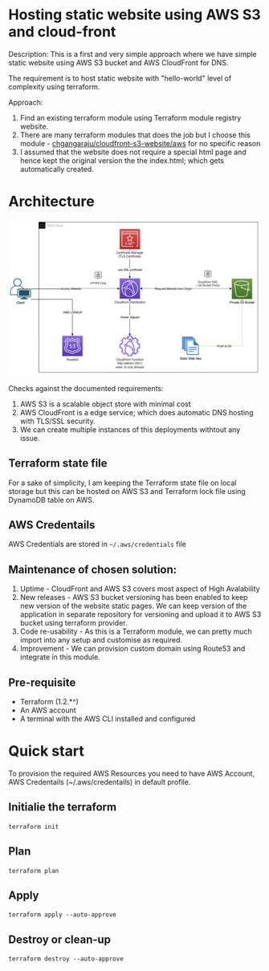 # Hosting static website using AWS S3 and cloud-front

Description: This is a first and very simple approach where we have simple static website using AWS S3 bucket and AWS CloudFront for DNS.

The requirement is to host static website with "hello-world" level of complexity using terraform.

Approach:
1. Find an existing terraform module using Terraform module registry website.
2. There are many terraform modules that does the job but I choose this module - [chgangaraju/cloudfront-s3-website/aws](https://registry.terraform.io/modules/chgangaraju/cloudfront-s3-website/aws/latest) for no specific reason
3. I assumed that the website does not require a special html page and hence kept the original version the the index.html; which gets automatically created.

# Architecture 


![Architecture diagram](docs/architecture.png)


Checks against the documented requirements:
1. AWS S3 is a scalable object store with minimal cost
2. AWS CloudFront is a edge service; which does automatic DNS hosting with TLS/SSL security.
3. We can create multiple instances of this deployments withtout any issue.


## Terraform state file
For a sake of simplicity, I am keeping the Terraform state file on local storage but this can be hosted on AWS S3 and Terraform lock file using DynamoDB table on AWS.

## AWS Credentails
AWS Credentials are stored in `~/.aws/credentials` file

## Maintenance of chosen solution:
1. Uptime - CloudFront and AWS S3 covers most aspect of High Avalability
2. New releases - AWS S3 bucket versioning has been enabled to keep new version of the website static pages. We can keep version of the application in separate repository for versioning and upload it to AWS S3 bucket using terraform provider.
3. Code re-usability - As this is a Terraform module, we can pretty much import into any setup and customise as required.
4. Improvement - We can provision custom domain using Route53 and integrate in this module.

## Pre-requisite
- Terraform (1.2.*^)
- An AWS account
- A terminal with the AWS CLI installed and configured



# Quick start
To provision the required AWS Resources you need to have AWS Account, AWS Credentails (~/.aws/credentails) in default profile.

## Initialie the terraform
```shell
terraform init
```

## Plan

```shell
terraform plan
```

## Apply

```shell
terraform apply --auto-approve
```

## Destroy or clean-up

```shell
terraform destroy --auto-approve
```